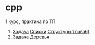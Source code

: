 cpp
===

1 курс, практика по ТП

1. [Задача](https://github.com/math-vsu/cpp/blob/master/lists.md) [Списки](http://lord-n.narod.ru/download/books/walla/programming/Spr_po_C/22/22.htm)
[Структуры(глава6)](http://www.lib.ru/CTOTOR/kernigan.txt)
2. [Задача](https://github.com/math-vsu/cpp/blob/master/trees.md) [Деревья](http://ci-plus-plus-snachala.ru/?p=89)

